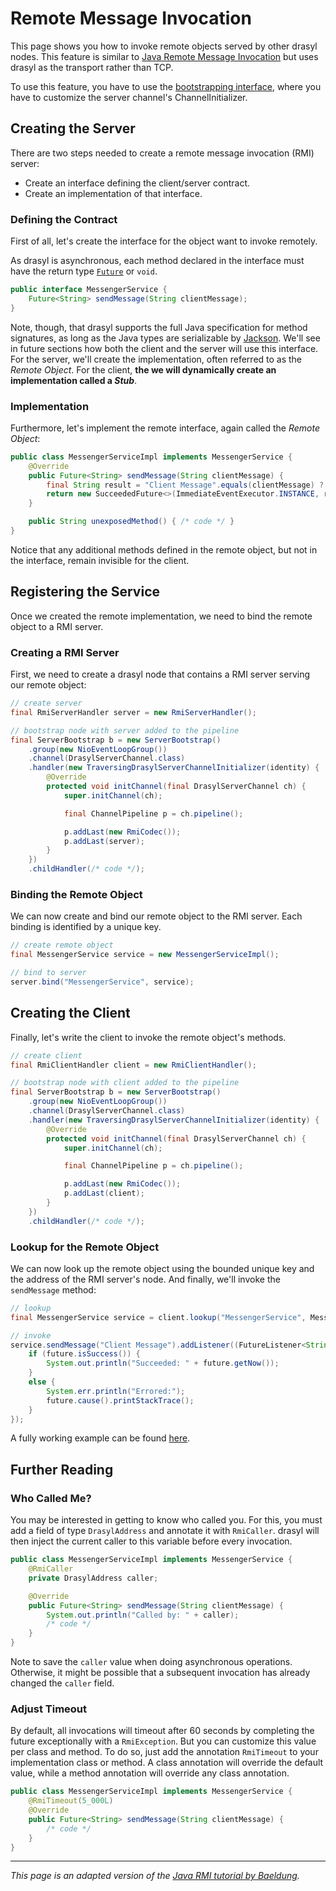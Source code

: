 # Remote Message Invocation

This page shows you how to invoke remote objects served by other drasyl nodes.
This feature is similar to [Java Remote Message Invocation](https://en.wikipedia.org/wiki/Java_remote_method_invocation) but uses drasyl as the transport rather than TCP.

To use this feature, you have to use the [bootstrapping interface](./bootstrapping.md), where you have to customize the server channel's ChannelInitializer.

## Creating the Server

There are two steps needed to create a remote message invocation (RMI) server:

* Create an interface defining the client/server contract.
* Create an implementation of that interface.

### Defining the Contract

First of all, let's create the interface for the object want to invoke remotely.

As drasyl is asynchronous, each method declared in the interface must have the return
type [`Future`](https://docs.oracle.com/javase/8/docs/api/java/util/concurrent/Future.html)
or `void`.

```java
public interface MessengerService {
    Future<String> sendMessage(String clientMessage);
}
```

Note, though, that drasyl supports the full Java specification for method signatures, as long as the Java
types are serializable by [Jackson](https://github.com/FasterXML/jackson-docs#tutorials). We'll see in
future sections how both the client and the server will use this interface. For the server, we'll
create the implementation, often referred to as the _Remote Object_. For the client, **the we will
dynamically create an implementation called a _Stub_**.

### Implementation

Furthermore, let's implement the remote interface, again called the _Remote Object_:

```java
public class MessengerServiceImpl implements MessengerService {
    @Override
    public Future<String> sendMessage(String clientMessage) {
        final String result = "Client Message".equals(clientMessage) ? "Server Message" : null;
        return new SucceededFuture<>(ImmediateEventExecutor.INSTANCE, result);
    }

    public String unexposedMethod() { /* code */ }
}
```

Notice that any additional methods defined in the remote object, but not in the interface, remain
invisible for the client.

## Registering the Service

Once we created the remote implementation, we need to bind the remote object to a RMI server.

### Creating a RMI Server

First, we need to create a drasyl node that contains a RMI server serving our remote object:

```java
// create server
final RmiServerHandler server = new RmiServerHandler();

// bootstrap node with server added to the pipeline
final ServerBootstrap b = new ServerBootstrap()
    .group(new NioEventLoopGroup())
    .channel(DrasylServerChannel.class)
    .handler(new TraversingDrasylServerChannelInitializer(identity) {
        @Override
        protected void initChannel(final DrasylServerChannel ch) {
            super.initChannel(ch);

            final ChannelPipeline p = ch.pipeline();

            p.addLast(new RmiCodec());
            p.addLast(server);
        }
    })
    .childHandler(/* code */);
```

### Binding the Remote Object

We can now create and bind our remote object to the RMI server. Each binding is identified by a unique
key.

```java
// create remote object
final MessengerService service = new MessengerServiceImpl();

// bind to server
server.bind("MessengerService", service);
```

## Creating the Client

Finally, let's write the client to invoke the remote object's methods.

```java
// create client
final RmiClientHandler client = new RmiClientHandler();

// bootstrap node with client added to the pipeline
final ServerBootstrap b = new ServerBootstrap()
    .group(new NioEventLoopGroup())
    .channel(DrasylServerChannel.class)
    .handler(new TraversingDrasylServerChannelInitializer(identity) {
        @Override
        protected void initChannel(final DrasylServerChannel ch) {
            super.initChannel(ch);

            final ChannelPipeline p = ch.pipeline();

            p.addLast(new RmiCodec());
            p.addLast(client);
        }
    })
    .childHandler(/* code */);
```

### Lookup for the Remote Object

We can now look up the remote object using the bounded unique key and the address of the RMI server's node.
And finally, we'll invoke the `sendMessage` method:

```java
// lookup
final MessengerService service = client.lookup("MessengerService", MessengerService.class, serverAddress);

// invoke
service.sendMessage("Client Message").addListener((FutureListener<String>) future -> {
    if (future.isSuccess()) {
        System.out.println("Succeeded: " + future.getNow());
    }
    else {
        System.err.println("Errored:");
        future.cause().printStackTrace();
    }
});
```

A fully working example can be found [here](https://github.com/drasyl-overlay/drasyl/tree/master/drasyl-examples/src/main/java/org/drasyl/example/rmi).

## Further Reading

### Who Called Me?

You may be interested in getting to know who called you. For this, you must add a field of
type `DrasylAddress` and annotate it with `RmiCaller`. drasyl will then inject the current caller to
this variable before every invocation.

```java
public class MessengerServiceImpl implements MessengerService {
    @RmiCaller
    private DrasylAddress caller;

    @Override
    public Future<String> sendMessage(String clientMessage) {
        System.out.println("Called by: " + caller);
        /* code */
    }
}
```

Note to save the `caller` value when doing asynchronous operations. Otherwise, it might be possible
that a subsequent invocation has already changed the `caller` field.

### Adjust Timeout

By default, all invocations will timeout after 60 seconds by completing the future exceptionally with a `RmiException`.
But you can customize this value per class and method.
To do so, just add the annotation `RmiTimeout` to your implementation class or method.
A class annotation will override the default value, while a method annotation will override any class annotation.

```java
public class MessengerServiceImpl implements MessengerService {
    @RmiTimeout(5_000L)
    @Override
    public Future<String> sendMessage(String clientMessage) {
        /* code */
    }
}
```

---

_This page is an adapted version of the [Java RMI tutorial by Baeldung](https://www.baeldung.com/java-rmi)._
